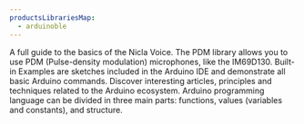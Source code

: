 ```yaml
---
productsLibrariesMap:
  - arduinoble
---
```


<EssentialsColumn title="Guides">
  <EssentialElement title="User Manual" type="getting-started" link="/tutorials/nicla-voice/user-manual">
    A full guide to the basics of the Nicla Voice.
  </EssentialElement>

</EssentialsColumn>

<EssentialsColumn title="Suggested Libraries">
  <EssentialElement title="PDM" type="library" link="https://www.arduino.cc/en/Reference/PDM">
  The PDM library allows you to use PDM (Pulse-density modulation) microphones, like the IM69D130.
  </EssentialElement>
</EssentialsColumn>

<EssentialsColumn title="Arduino Basics">
  <EssentialElement title="Built-in Examples" type="tutorial" link="https://www.arduino.cc/en/Tutorial/BuiltInExamples">
    Built-in Examples are sketches included in the Arduino IDE and demonstrate all basic Arduino commands.
  </EssentialElement>
  <EssentialElement title="Learn" type="resource" link="/learn/">
    Discover interesting articles, principles and techniques related to the Arduino ecosystem.
  </EssentialElement>
  <EssentialElement title="Language References" type="resource" link="https://www.arduino.cc/reference/en/">
    Arduino programming language can be divided in three main parts: functions, values (variables and constants), and structure.
  </EssentialElement>
</EssentialsColumn>